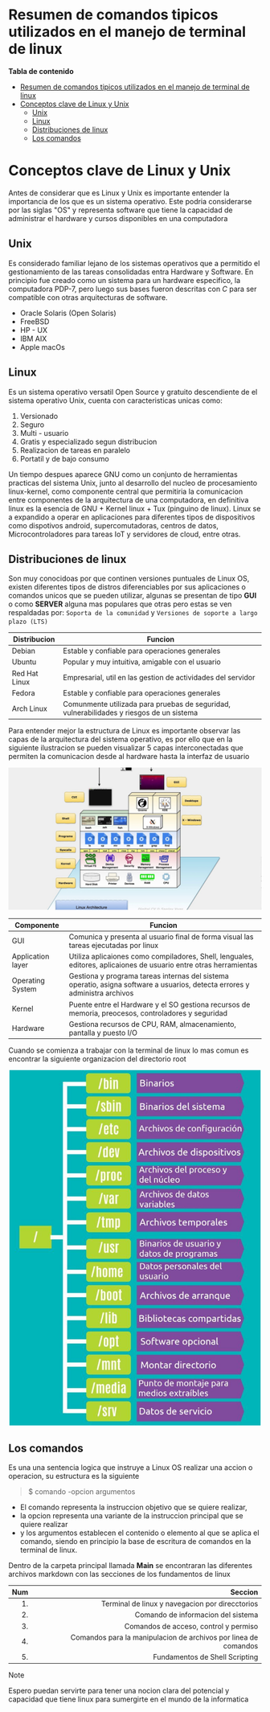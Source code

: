 # Resumen de comandos tipicos utilizados en el manejo de terminal de linux

**Tabla de contenido**

- [Resumen de comandos tipicos utilizados en el manejo de terminal de linux](#resumen-de-comandos-tipicos-utilizados-en-el-manejo-de-terminal-de-linux)
- [Conceptos clave de Linux y Unix](#conceptos-clave-de-linux-y-unix)
  - [Unix](#unix)
  - [Linux](#linux)
  - [Distribuciones de linux](#distribuciones-de-linux)
  - [Los comandos](#los-comandos)

# Conceptos clave de Linux y Unix
Antes de considerar que es Linux y Unix es importante entender la importancia de los que es un sistema operativo. Este podria considerarse por las siglas "OS" y representa software que tiene la capacidad de administrar el hardware y cursos disponibles en una computadora
## Unix 
Es considerado familiar lejano de los sistemas operativos que a permitido el gestionamiento de las tareas consolidadas entra Hardware y Software. En principio fue creado como un sistema para un hardware especifico, la computadora PDP-7, pero luego sus bases fueron descritas con <em>C</em> para ser compatible con otras arquitecturas de software.
- Oracle Solaris (Open Solaris)
- FreeBSD
- HP - UX
- IBM AIX
- Apple macOs
  
## Linux
Es un sistema operativo versatil Open Source y gratuito descendiente de el sistema operativo Unix, cuenta con caracteristicas unicas como:
1. Versionado
2. Seguro
3. Multi - usuario
4. Gratis y especializado segun distribucion
5. Realizacion de tareas en paralelo
6. Portatil y de bajo consumo

Un tiempo despues aparece GNU como un conjunto de herramientas practicas del sistema Unix, junto al desarrollo del nucleo de procesamiento linux-kernel, como componente central que permitiria la comunicacion entre componentes de la arquitectura de una computadora, en definitiva linux es la esencia de GNU + Kernel linux + Tux (pinguino de linux).
Linux se a expandido a operar en aplicaciones para diferentes tipos de dispositivos como dispotivos android, supercomutadoras, centros de datos, Microcontroladores para tareas IoT y servidores de cloud, entre otras.

## Distribuciones de linux
Son muy conocidoas por que continen versiones puntuales de Linux OS, existen diferentes tipos de distros diferenciables por sus aplicaciones o comandos unicos que se pueden utilizar, algunas se presentan de tipo **GUI** o como **SERVER** alguna mas populares que otras pero estas se ven respaldadas por: `Soporta de la comunidad` y `Versiones de soporte a largo plazo (LTS)`   

| Distribucion  | Funcion                                                                                  |
| ------------- | ---------------------------------------------------------------------------------------- |
| Debian        | Estable y confiable para operaciones generales                                           |
| Ubuntu        | Popular y muy intuitiva, amigable con el usuario                                         |
| Red Hat Linux | Empresarial, util en las gestion de actividades del servidor                             |
| Fedora        | Estable y confiable para operaciones generales                                           |
| Arch Linux    | Comunmente utilizada para pruebas de seguridad, vulnerabilidades y riesgos de un sistema |

Para entender mejor la estructura de Linux es importante observar las capas de la arquitectura del sistema operativo, es por ello que en la siguiente ilustracion se pueden visualizar 5 capas interconectadas que permiten la comunicacion desde al hardware hasta la interfaz de usuario
<div style="text-align: center;">
<img src="Comandos_Linux\pictures_folder\Linux_Architecture.jpg" alt="Ejemplo de Imagen" width="700">
</div>

| Componente        | Funcion                                                                                                                     |
| ----------------- | --------------------------------------------------------------------------------------------------------------------------- |
| GUI               | Comunica y presenta al usuario final de forma visual las tareas ejecutadas por linux                                        |
| Application layer | Utiliza aplicaiones como compiladores, Shell, lenguales, editores, aplicaiones de usuario entre otras herramientas          |
| Operating System  | Gestiona y programa tareas internas del sistema operatio, asigna software a usuarios, detecta errores y administra archivos |
| Kernel            | Puente entre el Hardware y el SO gestiona recursos de memoria, preocesos, controladores y seguridad                         |
| Hardware          | Gestiona recursos de CPU, RAM, almacenamiento, pantalla y puesto I/O                                                        |

Cuando se comienza a trabajar con la terminal de linux lo mas comun es encontrar la siguiente organizacion del directorio root
<div style="text-align: center;">
<img src="Comandos_Linux\pictures_folder\Directorios-del-sistema-Linux.jpg" alt="Ejemplo de Imagen" width="500">
</div>

## Los comandos
Es una una sentencia logica que instruye a Linux OS realizar una accion o operacion, su estructura es la siguiente
> $ comando   -opcion   argumentos
- El comando representa la instruccion objetivo que se quiere realizar, 
- la opcion representa una variante de la instruccion principal que se quiere realizar
- y los argumentos establecen el contenido o elemento al que se aplica el comando, siendo en principio la base de escritura de comandos en la terminal de linux.

Dentro  de la carpeta principal llamada <Strong>Main</Strong> se encontraran las diferentes archivos markdown con las secciones de los fundamentos de linux

|  Num |                                                         Seccion |
| ---: | --------------------------------------------------------------: |
|   1. |                 Terminal de linux y navegacion por direcctorios |
|   2. |                              Comando de informacion del sistema |
|   3. |                           Comandos de acceso, control y permiso |
|   4. | Comandos para la manipulacion de archivos por linea de comandos |
|   5. |                                  Fundamentos de Shell Scripting |

> [!NOTE]
> Espero puedan servirte para tener una nocion clara del potencial y capacidad que tiene linux para sumergirte en el mundo de la informatica 
